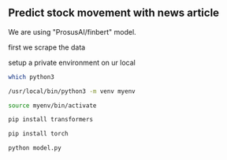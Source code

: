 ## Predict stock movement with news article

We are using "ProsusAI/finbert" model.

first we scrape the data

setup a private environment on ur local

```bash
which python3
```

```bash
/usr/local/bin/python3 -m venv myenv
```

```bash
source myenv/bin/activate
```

```bash
pip install transformers
```

```bash
pip install torch
```

```bash
python model.py
```
